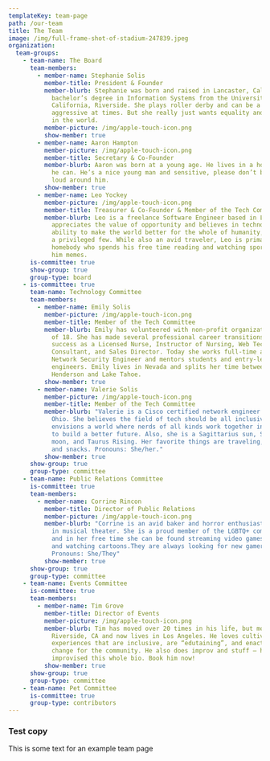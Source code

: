 ```yaml
---
templateKey: team-page
path: /our-team
title: The Team
image: /img/full-frame-shot-of-stadium-247839.jpeg
organization:
  team-groups:
    - team-name: The Board
      team-members:
        - member-name: Stephanie Solis
          member-title: President & Founder
          member-blurb: Stephanie was born and raised in Lancaster, California and has a
            bachelor’s degree in Information Systems from the University of
            California, Riverside. She plays roller derby and can be a bit
            aggressive at times. But she really just wants equality and justice
            in the world.
          member-picture: /img/apple-touch-icon.png
          show-member: true
        - member-name: Aaron Hampton
          member-picture: /img/apple-touch-icon.png
          member-title: Secretary & Co-Founder
          member-blurb: Aaron was born at a young age. He lives in a house and works when
            he can. He’s a nice young man and sensitive, please don’t be too
            loud around him.
          show-member: true
        - member-name: Leo Yockey
          member-picture: /img/apple-touch-icon.png
          member-title: Treasurer & Co-Founder & Member of the Tech Committee
          member-blurb: Leo is a freelance Software Engineer based in Los Angeles. He
            appreciates the value of opportunity and believes in technology’s
            ability to make the world better for the whole of humanity, not just
            a privileged few. While also an avid traveler, Leo is primarily a
            homebody who spends his free time reading and watching sports. Send
            him memes.
      is-committee: true
      show-group: true
      group-type: board
    - is-committee: true
      team-name: Technology Committee
      team-members:
        - member-name: Emily Solis
          member-picture: /img/apple-touch-icon.png
          member-title: Member of the Tech Committee
          member-blurb: Emily has volunteered with non-profit organizations since the age
            of 18. She has made several professional career transitions, finding
            success as a Licensed Nurse, Instructor of Nursing, Web Technology
            Consultant, and Sales Director. Today she works full-time as a
            Network Security Engineer and mentors students and entry-level
            engineers. Emily lives in Nevada and splits her time between
            Henderson and Lake Tahoe.
          show-member: true
        - member-name: Valerie Solis
          member-picture: /img/apple-touch-icon.png
          member-title: Member of the Tech Committee
          member-blurb: "Valerie is a Cisco certified network engineer based in Columbus,
            Ohio. She believes the field of tech should be all inclusive and
            envisions a world where nerds of all kinds work together in harmony
            to build a better future. Also, she is a Sagittarius sun, Scorpio
            moon, and Taurus Rising. Her favorite things are traveling, Netflix,
            and snacks. Pronouns: She/her."
          show-member: true
      show-group: true
      group-type: committee
    - team-name: Public Relations Committee
      is-committee: true
      team-members:
        - member-name: Corrine Rincon
          member-title: Director of Public Relations
          member-picture: /img/apple-touch-icon.png
          member-blurb: "Corrine is an avid baker and horror enthusiast with a background
            in musical theater. She is a proud member of the LGBTQ+ community
            and in her free time she can be found streaming video games, singing
            and watching cartoons.They are always looking for new gamer buddies.
            Pronouns: She/They"
          show-member: true
      show-group: true
      group-type: committee
    - team-name: Events Committee
      is-committee: true
      team-members:
        - member-name: Tim Grove
          member-title: Director of Events
          member-picture: /img/apple-touch-icon.png
          member-blurb: Tim has moved over 20 times in his life, but mostly grew up in
            Riverside, CA and now lives in Los Angeles. He loves cultivating
            experiences that are inclusive, are “edutaining”, and enact positive
            change for the community. He also does improv and stuff — he even
            improvised this whole bio. Book him now!
          show-member: true
      show-group: true
      group-type: committee
    - team-name: Pet Committee
      is-committee: true
      group-type: contributors
---
```


### Test copy

This is some text for an example team page
